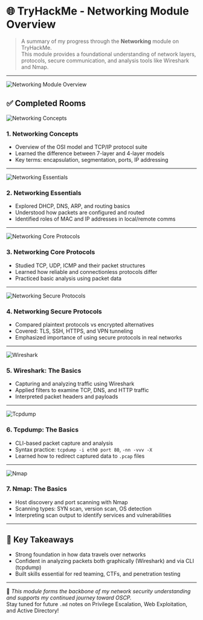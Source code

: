# 🌐 TryHackMe - Networking Module Overview

> A summary of my progress through the **Networking** module on TryHackMe.  
> This module provides a foundational understanding of network layers, protocols, secure communication, and analysis tools like Wireshark and Nmap.

---

![Networking Module Overview](https://github.com/user-attachments/assets/9e2fd71e-c005-4fad-b21d-f40995eb5dd2)

## ✅ Completed Rooms

![Networking Concepts](https://github.com/user-attachments/assets/8abd3895-9555-4a2e-9111-a1cdd7d34d9d)

### 1. **Networking Concepts**
- Overview of the OSI model and TCP/IP protocol suite
- Learned the difference between 7-layer and 4-layer models
- Key terms: encapsulation, segmentation, ports, IP addressing

---

![Networking Essentials](https://github.com/user-attachments/assets/affc760f-7111-4f5e-b6be-9028b55084bb)

### 2. **Networking Essentials**
- Explored DHCP, DNS, ARP, and routing basics
- Understood how packets are configured and routed
- Identified roles of MAC and IP addresses in local/remote comms

---

![Networking Core Protocols](https://github.com/user-attachments/assets/7c128a08-019b-40ab-a23d-3ce1ecd946cd)

### 3. **Networking Core Protocols**
- Studied TCP, UDP, ICMP and their packet structures
- Learned how reliable and connectionless protocols differ
- Practiced basic analysis using packet data

---

![Networking Secure Protocols](https://github.com/user-attachments/assets/c90fe019-a485-4469-970f-803120e217eb)

### 4. **Networking Secure Protocols**
- Compared plaintext protocols vs encrypted alternatives
- Covered: TLS, SSH, HTTPS, and VPN tunneling
- Emphasized importance of using secure protocols in real networks

---

![Wireshark](https://github.com/user-attachments/assets/f7625876-7fe5-497b-b4af-19d596bc44be)

### 5. **Wireshark: The Basics**
- Capturing and analyzing traffic using Wireshark
- Applied filters to examine TCP, DNS, and HTTP traffic
- Interpreted packet headers and payloads

---

![Tcpdump](https://github.com/user-attachments/assets/45ab88f0-a6f4-4191-916c-8b26ec690a1c)

### 6. **Tcpdump: The Basics**
- CLI-based packet capture and analysis
- Syntax practice: `tcpdump -i eth0 port 80`, `-nn -vvv -X`
- Learned how to redirect captured data to `.pcap` files

---

![Nmap](https://github.com/user-attachments/assets/de76dc51-40b5-4dd5-ac2d-c152c5135cb9)

### 7. **Nmap: The Basics**
- Host discovery and port scanning with Nmap
- Scanning types: SYN scan, version scan, OS detection
- Interpreting scan output to identify services and vulnerabilities

---

## 🧠 Key Takeaways
- Strong foundation in how data travels over networks
- Confident in analyzing packets both graphically (Wireshark) and via CLI (tcpdump)
- Built skills essential for red teaming, CTFs, and penetration testing

---

📌 *This module forms the backbone of my network security understanding and supports my continued journey toward OSCP.*  
Stay tuned for future `.md` notes on Privilege Escalation, Web Exploitation, and Active Directory!
